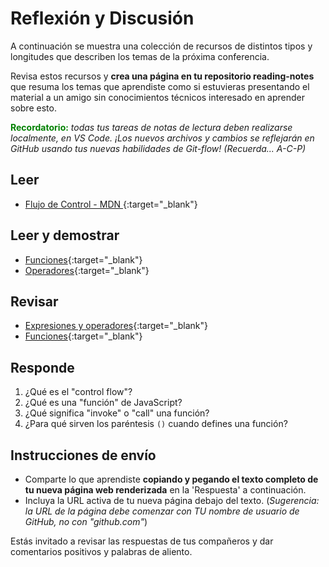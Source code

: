 # Reflexión y Discusión

A continuación se muestra una colección de recursos de distintos tipos y longitudes que describen los temas de la próxima conferencia.

Revisa estos recursos y **crea una página en tu repositorio reading-notes** que resuma los temas que aprendiste como si estuvieras presentando el material a un amigo sin conocimientos técnicos interesado en aprender sobre esto.

<strong style="color: green">Recordatorio:</strong> *todas tus tareas de notas de lectura deben realizarse localmente, en VS Code. ¡Los nuevos archivos y cambios se reflejarán en GitHub usando tus nuevas habilidades de Git-flow! (Recuerda... A-C-P)*

## Leer

* [Flujo de Control - MDN ](https://developer.mozilla.org/en-US/docs/Glossary/Control_flow){:target="_blank"}

## Leer y demostrar

* [Funciones](https://developer.mozilla.org/es/docs/Web/JavaScript/Reference/Functions){:target="_blank"}
* [Operadores](https://developer.mozilla.org/es/docs/Web/JavaScript/Guide/Expressions_and_operators){:target="_blank"}

## Revisar 

* [Expresiones y operadores](https://developer.mozilla.org/es/docs/Web/JavaScript/Guide/Expressions_and_Operators){:target="_blank"}
* [Funciones](https://developer.mozilla.org/es/docs/Web/JavaScript/Reference/Functions){:target="_blank"}

## Responde

1. ¿Qué es el "control flow"?
2. ¿Qué es una "función" de JavaScript?
3. ¿Qué significa "invoke" o "call"  una función?
4. ¿Para qué sirven los paréntesis `()` cuando defines una función?

## Instrucciones de envío

* Comparte lo que aprendiste **copiando y pegando el texto completo de tu nueva página web renderizada** en la 'Respuesta' a continuación.
* Incluya la URL activa de tu nueva página debajo del texto. (*Sugerencia: la URL de la página debe comenzar con TU nombre de usuario de GitHub, no con "github.com"*)

Estás invitado a revisar las respuestas de tus compañeros y dar comentarios positivos y palabras de aliento.
